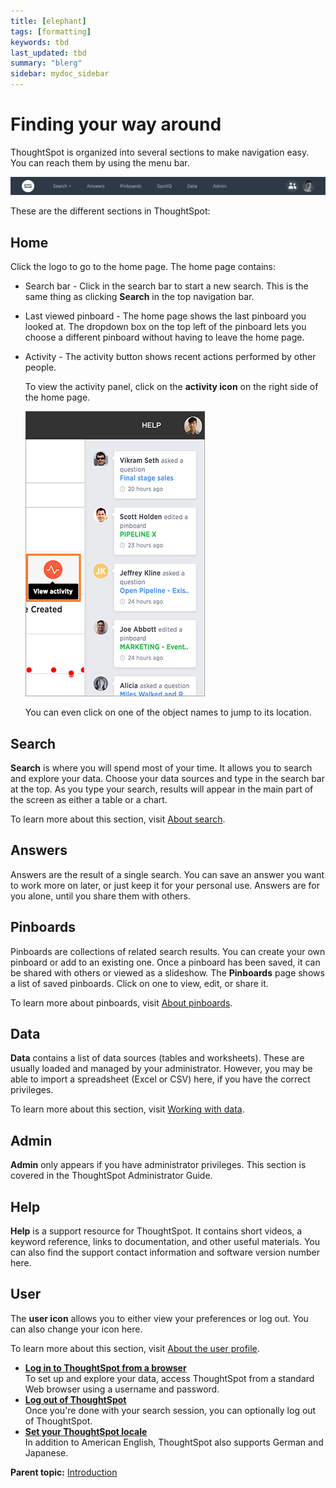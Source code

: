 ```yaml
---
title: [elephant]
tags: [formatting]
keywords: tbd
last_updated: tbd
summary: "blerg"
sidebar: mydoc_sidebar
---
```

# Finding your way around

ThoughtSpot is organized into several sections to make navigation easy. You can reach them by using the menu bar.

 ![](../../../images/top_navigation_bar.png "Menu bar") 

These are the different sections in ThoughtSpot:

## Home

Click the logo to go to the home page. The home page contains:

-   Search bar - Click in the search bar to start a new search. This is the same thing as clicking **Search** in the top navigation bar.
-   Last viewed pinboard - The home page shows the last pinboard you looked at. The dropdown box on the top left of the pinboard lets you choose a different pinboard without having to leave the home page.
-   Activity - The activity button shows recent actions performed by other people.

    To view the activity panel, click on the **activity icon** on the right side of the home page.

     ![](../../../images/activity.png "Activity bar") 

    You can even click on one of the object names to jump to its location.


## Search

**Search** is where you will spend most of your time. It allows you to search and explore your data. Choose your data sources and type in the search bar at the top. As you type your search, results will appear in the main part of the screen as either a table or a chart.

To learn more about this section, visit [About search](../end_user_search/search.html#).

## Answers

Answers are the result of a single search. You can save an answer you want to work more on later, or just keep it for your personal use. Answers are for you alone, until you share them with others.

## Pinboards

Pinboards are collections of related search results. You can create your own pinboard or add to an existing one. Once a pinboard has been saved, it can be shared with others or viewed as a slideshow. The **Pinboards** page shows a list of saved pinboards. Click on one to view, edit, or share it.

To learn more about pinboards, visit [About pinboards](../pinboards/about_pinboards.html).

## Data

**Data** contains a list of data sources (tables and worksheets). These are usually loaded and managed by your administrator. However, you may be able to import a spreadsheet (Excel or CSV) here, if you have the correct privileges.

To learn more about this section, visit [Working with data](../data_view/data_intro_end_user.html#).

## Admin

**Admin** only appears if you have administrator privileges. This section is covered in the ThoughtSpot Administrator Guide.

## Help

**Help** is a support resource for ThoughtSpot. It contains short videos, a keyword reference, links to documentation, and other useful materials. You can also find the support contact information and software version number here.

## User

The **user icon** allows you to either view your preferences or log out. You can also change your icon here.

To learn more about this section, visit [About the user profile](about_user.html).

-   **[Log in to ThoughtSpot from a browser](../../../admin/setup/accessing.html)**  
To set up and explore your data, access ThoughtSpot from a standard Web browser using a username and password.
-   **[Log out of ThoughtSpot](../../../pages/end_user_guide/end_user_introduction/log_out_of_thoughtspot.html)**  
Once you're done with your search session, you can optionally log out of ThoughtSpot.
-   **[Set your ThoughtSpot locale](../../../admin/setup/set_your_thoughtspot_locale.html)**  
In addition to American English, ThoughtSpot also supports German and Japanese.

**Parent topic:** [Introduction](../../../pages/end_user_guide/end_user_introduction/introduction.html)

